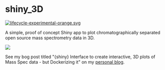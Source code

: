 # shiny_3D

[![lifecycle-experimental-orange.svg](https://img.shields.io/badge/lifecycle-experimental-orange.svg)](https://www.tidyverse.org/lifecycle/#experimental)

A simple, proof of concept Shiny app to plot chromatographically separated open source mass spectrometry data in 3D.

![](./images/final.gif)

See my bog post titled "{shiny} Interface to create interactive, 3D plots of Mass Spec data - but Dockerizing it" on my [personal blog](https://bill-zizek.ca/).

